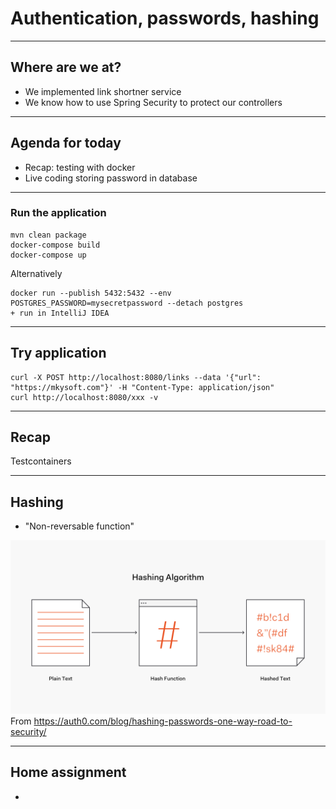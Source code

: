 # Authentication, passwords, hashing

----

## Where are we at?

* We implemented link shortner service
* We know how to use Spring Security to protect our controllers

----

## Agenda for today
* Recap: testing with docker
* Live coding storing password in database

----

### Run the application
```
mvn clean package
docker-compose build
docker-compose up
```

Alternatively

```
docker run --publish 5432:5432 --env POSTGRES_PASSWORD=mysecretpassword --detach postgres
+ run in IntelliJ IDEA
```

----

## Try application
```
curl -X POST http://localhost:8080/links --data '{"url": "https://mkysoft.com"}' -H "Content-Type: application/json"
curl http://localhost:8080/xxx -v
```

----

## Recap

Testcontainers

----


## Hashing

* "Non-reversable function"

![](img/class15-hashing.png)
From https://auth0.com/blog/hashing-passwords-one-way-road-to-security/


----

## Home assignment
* 

